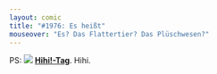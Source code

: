```yaml
---
layout: comic
title: "#1976: Es heißt"
mouseover: "Es? Das Flattertier? Das Plüschwesen?"
---
```


PS:
<a href="http://www.fonflatter.de/kalender"><img src="http://www.fonflatter.de/bilder/2011.png"></a>
<a  href="http://www.fonflatter.de/kalender"><strong>Hihi!-Tag</strong></a>. Hihi.
